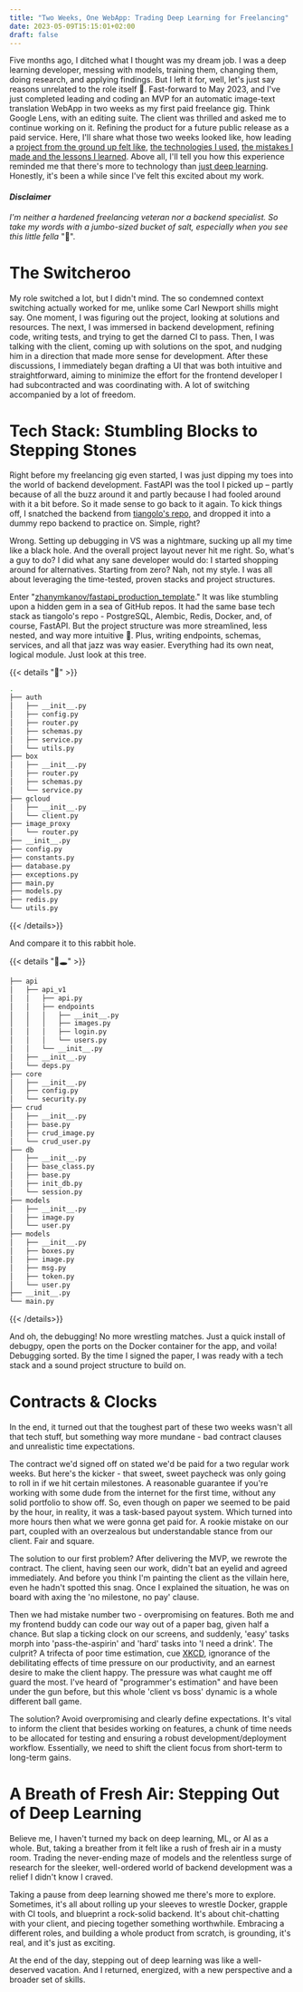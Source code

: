 ```yaml
---
title: "Two Weeks, One WebApp: Trading Deep Learning for Freelancing"
date: 2023-05-09T15:15:01+02:00
draft: false
---
```



Five months ago, I ditched what I thought was my dream job. I was a deep learning developer, messing with models, training them, changing them, doing research, and applying findings. But I left it for, well, let's just say reasons unrelated to the role itself 🥸. Fast-forward to May 2023, and I've just completed leading and coding an MVP for an automatic image-text translation WebApp in two weeks as my first paid freelance gig. Think Google Lens, with an editing suite. The client was thrilled and asked me to continue working on it. Refining the product for a future public release as a paid service. Here, I'll share what those two weeks looked like, how leading a [project from the ground up felt like](#the-switcheroo), [the technologies I used](#tech-stack-stumbling-blocks-to-stepping-stones), [the mistakes I made and the lessons I learned](#contracts--clocks). Above all, I'll tell you how this experience reminded me that there's more to technology than [just deep learning](#a-breath-of-fresh-air-stepping-out-of-deep-learning). Honestly, it's been a while since I've felt this excited about my work.

#### _Disclaimer_
_I'm neither a hardened freelancing veteran nor a backend specialist. So take my words with a jumbo-sized bucket of salt, especially when you see this little fella_ "🤷".

# The Switcheroo

My role switched a lot, but I didn't mind. The so condemned context switching actually worked for me, unlike some Carl Newport shills might say. One moment, I was figuring out the project, looking at solutions and resources. The next, I was immersed in backend development, refining code, writing tests, and trying to get the darned CI to pass. Then, I was talking with the client, coming up with solutions on the spot, and nudging him in a direction that made more sense for development. After these discussions, I immediately began drafting a UI that was both intuitive and straightforward, aiming to minimize the effort for the frontend developer I had subcontracted and was coordinating with. A lot of switching accompanied by a lot of freedom.

# Tech Stack: Stumbling Blocks to Stepping Stones

Right before my freelancing gig even started, I was just dipping my toes into the world of backend development. FastAPI was the tool I picked up – partly because of all the buzz around it and partly because I had fooled around with it a bit before. So it made sense to go back to it again. To kick things off, I snatched the backend from [tiangolo's repo](https://github.com/tiangolo/full-stack-fastapi-postgresql), and dropped it into a dummy repo backend to practice on. Simple, right?

Wrong. Setting up debugging in VS was a nightmare, sucking up all my time like a black hole. And the overall project layout never hit me right. So, what's a guy to do? I did what any sane developer would do: I started shopping around for alternatives. Starting from zero? Nah, not my style. I was all about leveraging the time-tested, proven stacks and project structures.

Enter "[zhanymkanov/fastapi_production_template](https://github.com/zhanymkanov/fastapi_production_template)." It was like stumbling upon a hidden gem in a sea of GitHub repos. It had the same base tech stack as tiangolo's repo - PostgreSQL, Alembic, Redis, Docker, and, of course, FastAPI. But the project structure was more streamlined, less nested, and way more intuitive 🤷. Plus, writing endpoints, schemas, services, and all that jazz was way easier. Everything had its own neat, logical module. Just look at this tree.

{{< details "🌳" >}}
```bash
.
├── auth
│   ├── __init__.py
│   ├── config.py
│   ├── router.py
│   ├── schemas.py
│   ├── service.py
│   └── utils.py
├── box
│   ├── __init__.py
│   ├── router.py
│   ├── schemas.py
│   └── service.py
├── gcloud
│   ├── __init__.py
│   └── client.py
├── image_proxy
│   └── router.py
├── __init__.py
├── config.py
├── constants.py
├── database.py
├── exceptions.py
├── main.py
├── models.py
├── redis.py
└── utils.py
```
{{< /details>}}

And compare it to this rabbit hole.

{{< details "🐰🕳️" >}}

```bash
├── api
│   ├── api_v1
│   │   ├── api.py
│   │   ├── endpoints
│   │   │   ├── __init__.py
│   │   │   ├── images.py
│   │   │   ├── login.py
│   │   │   └── users.py
│   │   └── __init__.py
│   ├── __init__.py
│   └── deps.py
├── core
│   ├── __init__.py
│   ├── config.py
│   └── security.py
├── crud
│   ├── __init__.py
│   ├── base.py
│   ├── crud_image.py
│   └── crud_user.py
├── db
│   ├── __init__.py
│   ├── base_class.py
│   ├── base.py
│   ├── init_db.py
│   └── session.py
├── models
│   ├── __init__.py
│   ├── image.py
│   └── user.py
├── models
│   ├── __init__.py
│   ├── boxes.py
│   ├── image.py
│   ├── msg.py
│   ├── token.py
│   └── user.py
├── __init__.py
└── main.py
```
{{< /details>}}

And oh, the debugging! No more wrestling matches. Just a quick install of debugpy, open the ports on the Docker container for the app, and voila! Debugging sorted. By the time I signed the paper, I was ready with a tech stack and a sound project structure to build on.

# Contracts & Clocks

In the end, it turned out that the toughest part of these two weeks wasn't all that tech stuff, but something way more mundane - bad contract clauses and unrealistic time expectations.

The contract we'd signed off on stated we'd be paid for a two regular work weeks. But here's the kicker - that sweet, sweet paycheck was only going to roll in if we hit certain milestones. A reasonable guarantee if you're working with some dude from the internet for the first time, without any solid portfolio to show off. So, even though on paper we seemed to be paid by the hour, in reality, it was a task-based payout system. Which turned into more hours then what we were gonna get paid for. A rookie mistake on our part, coupled with an overzealous but understandable stance from our client. Fair and square.

The solution to our first problem? After delivering the MVP, we rewrote the contract. The client, having seen our work, didn't bat an eyelid and agreed immediately. And before you think I'm painting the client as the villain here, even he hadn't spotted this snag. Once I explained the situation, he was on board with axing the 'no milestone, no pay' clause.

Then we had mistake number two - overpromising on features. Both me and my frontend buddy can code our way out of a paper bag, given half a chance. But slap a ticking clock on our screens, and suddenly, 'easy' tasks morph into 'pass-the-aspirin' and 'hard' tasks into 'I need a drink'. The culprit? A trifecta of poor time estimation, cue [XKCD](https://xkcd.com/1658/), ignorance of the debilitating effects of time pressure on our productivity, and an earnest desire to make the client happy. The pressure was what caught me off guard the most. I've heard of "programmer's estimation" and have been under the gun before, but this whole 'client vs boss' dynamic is a whole different ball game.

The solution? Avoid overpromising and clearly define expectations. It's vital to inform the client that besides working on features, a chunk of time needs to be allocated for testing and ensuring a robust development/deployment workflow. Essentially, we need to shift the client focus from short-term to long-term gains.


# A Breath of Fresh Air: Stepping Out of Deep Learning

Believe me, I haven't turned my back on deep learning, ML, or AI as a whole. But, taking a breather from it felt like a rush of fresh air in a musty room. Trading the never-ending maze of models and the relentless surge of research for the sleeker, well-ordered world of backend development was a relief I didn't know I craved.

Taking a pause from deep learning showed me there's more to explore. Sometimes, it's all about rolling up your sleeves to wrestle Docker, grapple with CI tools, and blueprint a rock-solid backend. It's about chit-chatting with your client, and piecing together something worthwhile. Embracing a different roles, and building a whole product from scratch, is grounding, it's real, and it's just as exciting.

At the end of the day, stepping out of deep learning was like a well-deserved vacation. And I returned, energized, with a new perspective and a broader set of skills.
